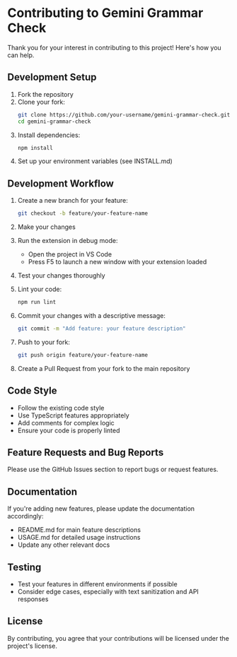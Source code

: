# Contributing to Gemini Grammar Check

Thank you for your interest in contributing to this project! Here's how you can help.

## Development Setup

1. Fork the repository
2. Clone your fork:
   ```bash
   git clone https://github.com/your-username/gemini-grammar-check.git
   cd gemini-grammar-check
   ```
3. Install dependencies:
   ```bash
   npm install
   ```
4. Set up your environment variables (see INSTALL.md)

## Development Workflow

1. Create a new branch for your feature:
   ```bash
   git checkout -b feature/your-feature-name
   ```

2. Make your changes

3. Run the extension in debug mode:
   - Open the project in VS Code
   - Press F5 to launch a new window with your extension loaded

4. Test your changes thoroughly

5. Lint your code:
   ```bash
   npm run lint
   ```

6. Commit your changes with a descriptive message:
   ```bash
   git commit -m "Add feature: your feature description"
   ```

7. Push to your fork:
   ```bash
   git push origin feature/your-feature-name
   ```

8. Create a Pull Request from your fork to the main repository

## Code Style

- Follow the existing code style
- Use TypeScript features appropriately
- Add comments for complex logic
- Ensure your code is properly linted

## Feature Requests and Bug Reports

Please use the GitHub Issues section to report bugs or request features.

## Documentation

If you're adding new features, please update the documentation accordingly:
- README.md for main feature descriptions
- USAGE.md for detailed usage instructions
- Update any other relevant docs

## Testing

- Test your features in different environments if possible
- Consider edge cases, especially with text sanitization and API responses

## License

By contributing, you agree that your contributions will be licensed under the project's license.